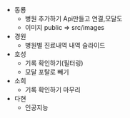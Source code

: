 - 동룡
  - 병원 추가하기 Api만들고 연결,모달도
  - 이미지 public => src/images
- 경원
  - 병원별 진료내역 내역 슬라이드
- 호성
  - 기록 확인하기(필터링)
  - 모달 포탈로 빼기
- 소희
  - 기록 확인하기 마무리
- 다현
  - 인공지능
